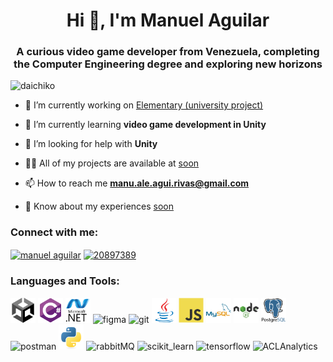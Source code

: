 <h1 align="center">Hi 👋, I'm Manuel Aguilar</h1>
<h3 align="center">A curious video game developer from Venezuela, completing the Computer Engineering degree and exploring new horizons</h3>

<p align="left"> <img src="https://komarev.com/ghpvc/?username=daichiko&label=Profile%20views&color=0e75b6&style=flat" alt="daichiko" /> </p>

- 🔭 I’m currently working on [Elementary (university project)](https://github.com/Daichiko/Elementary-project)

- 🌱 I’m currently learning **video game development in Unity**

- 🤝 I’m looking for help with **Unity**

- 👨‍💻 All of my projects are available at [soon](soon)

- 📫 How to reach me **manu.ale.agui.rivas@gmail.com**

- 📄 Know about my experiences [soon](soon)

<h3 align="left">Connect with me:</h3>
<p align="left">
<a href="https://www.linkedin.com/in/manuel-aguilar-112721234/" target="blank"><img align="center" src="https://raw.githubusercontent.com/rahuldkjain/github-profile-readme-generator/master/src/images/icons/Social/linked-in-alt.svg" alt="manuel aguilar" height="30" width="40" /></a>
<a href="https://stackoverflow.com/users/20897389" target="blank"><img align="center" src="https://raw.githubusercontent.com/rahuldkjain/github-profile-readme-generator/master/src/images/icons/Social/stack-overflow.svg" alt="20897389" height="30" width="40" /></a>
</p>

<h3 align="left">Languages and Tools:</h3>
<p align="left"> 
<a> <img src="https://raw.githubusercontent.com/devicons/devicon/master/icons/unity/unity-original.svg" alt="unity" width="40" height="40"/> </a>
<a> <img src="https://raw.githubusercontent.com/devicons/devicon/master/icons/csharp/csharp-original.svg" alt="csharp" width="40" height="40"/> </a> 
<a> <img src="https://raw.githubusercontent.com/devicons/devicon/master/icons/dot-net/dot-net-original-wordmark.svg" alt="dotnet" width="40" height="40"/> </a> 
<a> <img src="https://www.vectorlogo.zone/logos/figma/figma-icon.svg" alt="figma" width="40" height="40"/> </a> 
<a> <img src="https://www.vectorlogo.zone/logos/git-scm/git-scm-icon.svg" alt="git" width="40" height="40"/> </a> 
<a> <img src="https://raw.githubusercontent.com/devicons/devicon/master/icons/java/java-original.svg" alt="java" width="40" height="40"/> </a> 
<a> <img src="https://raw.githubusercontent.com/devicons/devicon/master/icons/javascript/javascript-original.svg" alt="javascript" width="40" height="40"/> </a> 
<a> <img src="https://raw.githubusercontent.com/devicons/devicon/master/icons/mysql/mysql-original-wordmark.svg" alt="mysql" width="40" height="40"/> </a> 
<a> <img src="https://raw.githubusercontent.com/devicons/devicon/master/icons/nodejs/nodejs-original-wordmark.svg" alt="nodejs" width="40" height="40"/> </a> 
<a> <img src="https://raw.githubusercontent.com/devicons/devicon/master/icons/postgresql/postgresql-original-wordmark.svg" alt="postgresql" width="40" height="40"/> </a> 
<a> <img src="https://www.vectorlogo.zone/logos/getpostman/getpostman-icon.svg" alt="postman" width="40" height="40"/> </a> 
<a> <img src="https://raw.githubusercontent.com/devicons/devicon/master/icons/python/python-original.svg" alt="python" width="40" height="40"/> </a> 
<a> <img src="https://www.vectorlogo.zone/logos/rabbitmq/rabbitmq-icon.svg" alt="rabbitMQ" width="40" height="40"/> </a> 
<a> <img src="https://upload.wikimedia.org/wikipedia/commons/0/05/Scikit_learn_logo_small.svg" alt="scikit_learn" width="40" height="40"/> </a> 
<a> <img src="https://www.vectorlogo.zone/logos/tensorflow/tensorflow-icon.svg" alt="tensorflow" width="40" height="40"/> </a>
  <a> <img src="  https://seeklogo.com/images/A/acl-services-ltd-logo-DA5C2B2B78-seeklogo.com.png" alt="ACLAnalytics" width="40" height="40"/> </a>
</p>


